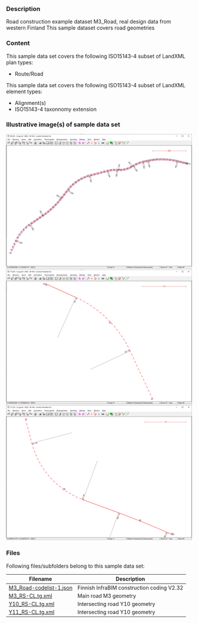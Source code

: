 
### Description

Road construction example dataset M3_Road, real design data from western Finland
This sample dataset covers road geometries

### Content

This sample data set covers the following ISO15143-4 subset of LandXML plan types:
- Route/Road


This sample data set covers the following ISO15143-4 subset of LandXML element types:
- Alignment(s)
- ISO15143-4 taxonnomy extension


### Illustrative image(s) of sample data set

![Image-1](image-1.png)
![Image-2](image-2.png)
![Image-3](image-3.png)


### Files

Following files/subfolders belong to this sample data set:

| Filename                          | Description                               |
|-----------------------------------|-------------------------------------------|
|[M3_Road-codelist-1.json](../M3_Road-codelist-1.json)|Finnish InfraBIM construction coding V2.32|
|[M3_RS-CL.tg.xml](M3_RS-CL.tg.xml)|Main road M3 geometry|
|[Y10_RS-CL.tg.xml](Y10_RS-CL.tg.xml)|Intersecting road Y10 geometry|
|[Y11_RS-CL.tg.xml](Y11_RS-CL.tg.xml)|Intersecting road Y10 geometry| 
